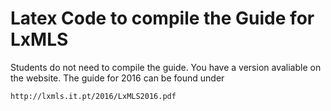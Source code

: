# Latex Code to compile the Guide for LxMLS

Students do not need to compile the guide. You have a version avaliable on the
website. The guide for 2016 can be found under

    http://lxmls.it.pt/2016/LxMLS2016.pdf

